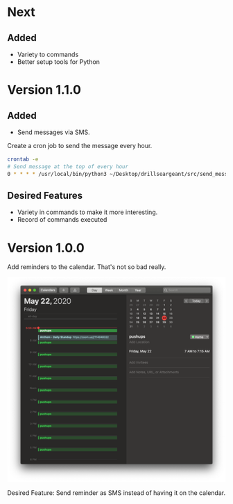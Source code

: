 # Next

## Added

* Variety to commands
* Better setup tools for Python


# Version 1.1.0

## Added

* Send messages via SMS.


Create a cron job to send the message every hour.

```sh
crontab -e
# Send message at the top of every hour
0 * * * * /usr/local/bin/python3 ~/Desktop/drillseargeant/src/send_message/send_message.py
 ```

## Desired Features

* Variety in commands to make it more interesting.
* Record of commands executed

# Version 1.0.0

Add reminders to the calendar.  That's not so bad really.

![1.0.0.png](./1.0.0.png)

Desired Feature: Send reminder as SMS instead of having it on the calendar.
